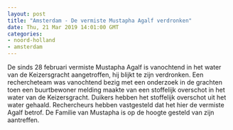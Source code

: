 ```yaml
---
layout: post
title: "Amsterdam - De vermiste Mustapha Agalf verdronken"
date: Thu, 21 Mar 2019 14:01:00 GMT
categories: 
- noord-holland 
- amsterdam 
---
```


De sinds 28 februari vermiste Mustapha Agalf is vanochtend in het water van de Keizersgracht aangetroffen, hij blijkt te zijn verdronken. Een rechercheteam was vanochtend bezig met een onderzoek in de grachten toen een buurtbewoner melding maakte van een stoffelijk overschot in het water van de Keizersgracht. Duikers hebben het stoffelijk overschot uit het water gehaald. Rechercheurs hebben vastgesteld dat het hier de vermiste Agalf betrof. De Familie van Mustapha is op de hoogte gesteld van zijn aantreffen.
